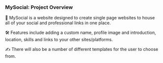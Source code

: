 ### MySocial: Project Overview

📝 MySocial is a website designed to create single page websites to house all of your social and professional links in one place.

🛠 Features include adding a custom name, profile image and introduction, location, skills and links to your other sites/platforms.

✍️ There will also be a number of different templates for the user to choose from.

